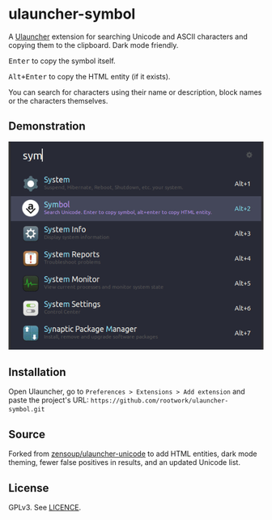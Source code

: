 # ulauncher-symbol

A [Ulauncher](https://ulauncher.io/) extension for searching Unicode and ASCII characters and copying them to the clipboard. Dark mode friendly.

<kbd>Enter</kbd> to copy the symbol itself.

<kbd>Alt+Enter</kbd> to copy the HTML entity (if it exists).

You can search for characters using their name or description, block names or the characters themselves.

## Demonstration

![Demonstration of ulauncher-symbol](ulauncher-symbol-demo.gif)

## Installation

Open Ulauncher, go to `Preferences > Extensions > Add extension` and paste the project's URL: `https://github.com/rootwork/ulauncher-symbol.git`

## Source

Forked from [zensoup/ulauncher-unicode](https://github.com/zensoup/ulauncher-unicode) to add HTML entities, dark mode theming, fewer false positives in results, and an updated Unicode list.

## License

GPLv3. See [LICENCE](LICENCE).